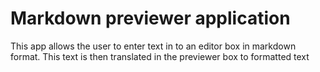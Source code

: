 # Markdown previewer application

This app allows the user to enter text in to an editor box in markdown format. This text is then translated in the previewer box to formatted text

